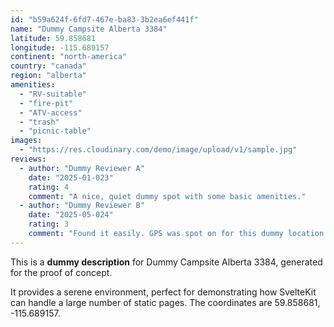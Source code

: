 ```yaml
---
id: "b59a624f-6fd7-467e-ba83-3b2ea6ef441f"
name: "Dummy Campsite Alberta 3384"
latitude: 59.858681
longitude: -115.689157
continent: "north-america"
country: "canada"
region: "alberta"
amenities:
  - "RV-suitable"
  - "fire-pit"
  - "ATV-access"
  - "trash"
  - "picnic-table"
images:
  - "https://res.cloudinary.com/demo/image/upload/v1/sample.jpg"
reviews:
  - author: "Dummy Reviewer A"
    date: "2025-01-023"
    rating: 4
    comment: "A nice, quiet dummy spot with some basic amenities."
  - author: "Dummy Reviewer B"
    date: "2025-05-024"
    rating: 3
    comment: "Found it easily. GPS was spot on for this dummy location."
---
```


This is a **dummy description** for Dummy Campsite Alberta 3384, generated for the proof of concept.

It provides a serene environment, perfect for demonstrating how SvelteKit can handle a large number of static pages. The coordinates are 59.858681, -115.689157.
